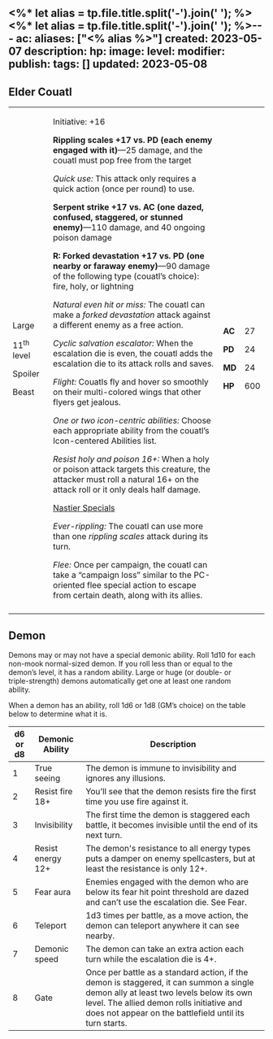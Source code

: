 <%* let alias = tp.file.title.split('-').join(' '); %><%* let alias = tp.file.title.split('-').join(' '); %>---
ac: 
aliases: ["<% alias %>"]
created: 2023-05-07
description: 
hp: 
image: 
level: 
modifier: 
publish: 
tags: []
updated: 2023-05-08
---

## Elder Couatl

<table>
<colgroup>
<col style="width: 16%" />
<col style="width: 71%" />
<col style="width: 5%" />
<col style="width: 6%" />
</colgroup>
<tbody>
<tr class="odd">
<td><p>Large</p>
<p>11<sup>th</sup> level</p>
<p>Spoiler</p>
<p>Beast</p></td>
<td><p>Initiative: +16</p>
<p><strong>Rippling scales +17 vs. PD (each enemy engaged with
it)</strong>—25 damage, and the couatl must pop free from the target</p>
<p><em>Quick use:</em> This attack only requires a quick action (once
per round) to use.</p>
<p><strong>Serpent strike +17 vs. AC (one dazed, confused, staggered, or
stunned enemy)</strong>—110 damage, and 40 ongoing poison damage</p>
<p><strong>R: Forked devastation +17 vs. PD (one nearby or faraway
enemy)</strong>—90 damage of the following type (couatl’s choice): fire,
holy, or lightning</p>
<p><em>Natural even hit or miss:</em> The couatl can make a <em>forked
devastation</em> attack against a different enemy as a free action.</p>
<p><em>Cyclic salvation escalator:</em> When the escalation die is even,
the couatl adds the escalation die to its attack rolls and saves.</p>
<p><em>Flight:</em> Couatls fly and hover so smoothly on their
multi-colored wings that other flyers get jealous.</p>
<p><em>One or two icon-centric abilities:</em> Choose each appropriate
ability from the couatl’s Icon-centered Abilities list.</p>
<p><em>Resist holy and poison 16+:</em> When a holy or poison attack
targets this creature, the attacker must roll a natural 16+ on the
attack roll or it only deals half damage.</p>
<p><u>Nastier Specials</u></p>
<p><em>Ever-rippling:</em> The couatl can use more than one <em>rippling
scales</em> attack during its turn.</p>
<p><em>Flee:</em> Once per campaign, the couatl can take a “campaign
loss” similar to the PC-oriented flee special action to escape from
certain death, along with its allies.</p></td>
<td><p><strong>AC</strong></p>
<p><strong>PD</strong></p>
<p><strong>MD</strong></p>
<p><strong>HP</strong></p></td>
<td><p>27</p>
<p>24</p>
<p>24</p>
<p>600</p></td>
</tr>
<tr class="even">
<td></td>
<td></td>
<td></td>
<td></td>
</tr>
</tbody>
</table>

## Demon

Demons may or may not have a special demonic ability. Roll 1d10 for each  
non-mook normal-sized demon. If you roll less than or equal to the  
demon’s level, it has a random ability. Large or huge (or double- or  
triple-strength) demons automatically get one at least one random  
ability.

When a demon has an ability, roll 1d6 or 1d8 (GM’s choice) on the table  
below to determine what it is.

| d6 or d8 | Demonic Ability   | Description                                                                                                                                                                                                                                 |
|----------|-------------------|---------------------------------------------------------------------------------------------------------------------------------------------------------------------------------------------------------------------------------------------|
| 1        | True seeing       | The demon is immune to invisibility and ignores any illusions.                                                                                                                                                                              |
| 2        | Resist fire 18+   | You’ll see that the demon resists fire the first time you use fire against it.                                                                                                                                                              |
| 3        | Invisibility      | The first time the demon is staggered each battle, it becomes invisible until the end of its next turn.                                                                                                                                     |
| 4        | Resist energy 12+ | The demon's resistance to all energy types puts a damper on enemy spellcasters, but at least the resistance is only 12+.                                                                                                                    |
| 5        | Fear aura         | Enemies engaged with the demon who are below its fear hit point threshold are dazed and can’t use the escalation die. See Fear.                                                                                                             |
| 6        | Teleport          | 1d3 times per battle, as a move action, the demon can teleport anywhere it can see nearby.                                                                                                                                                  |
| 7        | Demonic speed     | The demon can take an extra action each turn while the escalation die is 4+.                                                                                                                                                                |
| 8        | Gate              | Once per battle as a standard action, if the demon is staggered, it can summon a single demon ally at least two levels below its own level. The allied demon rolls initiative and does not appear on the battlefield until its turn starts. |
